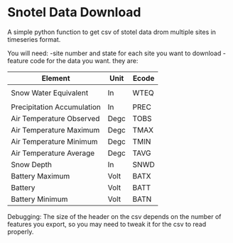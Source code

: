 # Snotel Data Download
A simple python function to get csv of stotel data drom multiple sites in timeseries format. 

You will need:
-site number and state for each site you want to download
-feature code for the data you want. they are:
                    
		
| Element                    | Unit | Ecode |
|----------------------------|------|-------|
|                            |      |       |
| Snow Water Equivalent      | In   | WTEQ  |
|                            |      |       |
| Precipitation Accumulation | In   | PREC  |
| Air Temperature Observed   | Degc | TOBS  |
| Air Temperature Maximum    | Degc | TMAX  |
| Air Temperature Minimum    | Degc | TMIN  |
| Air Temperature Average    | Degc | TAVG  |
| Snow Depth                 | In   | SNWD  |
| Battery Maximum            | Volt | BATX  |
| Battery                    | Volt | BATT  |
| Battery Minimum            | Volt | BATN  |



Debugging: 
The size of the header on the csv depends on the number of features you export, so you may need to tweak it for the csv to read properly.

